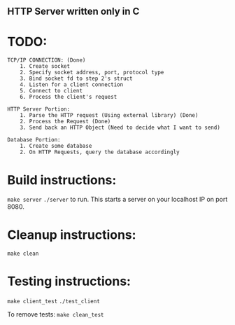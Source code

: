 ## HTTP Server written only in C 

# TODO: 
    TCP/IP CONNECTION: (Done) 
        1. Create socket 
        2. Specify socket address, port, protocol type 
        3. Bind socket fd to step 2's struct 
        4. Listen for a client connection 
        5. Connect to client 
        6. Process the client's request 

    HTTP Server Portion: 
        1. Parse the HTTP request (Using external library) (Done)
        2. Process the Request (Done)
        3. Send back an HTTP Object (Need to decide what I want to send)

    Database Portion: 
        1. Create some database 
        2. On HTTP Requests, query the database accordingly 

# Build instructions: 
`make server`
`./server` to run. 
This starts a server on your localhost IP on port 8080.

# Cleanup instructions: 
`make clean`

# Testing instructions:
`make client_test`
`./test_client`

To remove tests: 
`make clean_test`